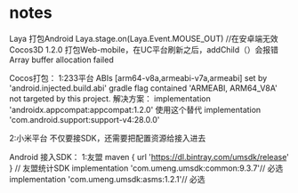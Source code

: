 # notes
Laya 打包Android  Laya.stage.on(Laya.Event.MOUSE_OUT) //在安卓端无效
Cocos3D 1.2.0 打包Web-mobile，在UC平台刷新之后，addChild（）会报错Array buffer allocation failed

Cocos打包：
1:233平台
  ABIs [arm64-v8a,armeabi-v7a,armeabi] set by 'android.injected.build.abi' gradle flag contained 'ARMEABI, ARM64_V8A' not targeted by this project.
  解决方案：  implementation 'androidx.appcompat:appcompat:1.2.0' 使用这个替代 implementation 'com.android.support:support-v4:28.0.0'

2:小米平台
  不仅要接SDK，还需要把配置资源给接入进去
  
Android 接入SDK：
1:友盟
    maven { url 'https://dl.bintray.com/umsdk/release' }
   // 友盟统计SDK
    implementation  'com.umeng.umsdk:common:9.3.7'// 必选
    implementation  'com.umeng.umsdk:asms:1.2.1'// 必选
